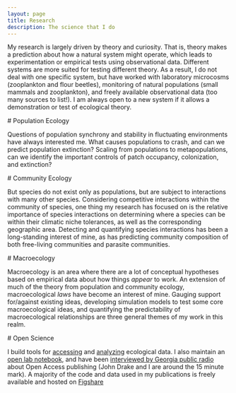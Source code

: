```yaml
---
layout: page
title: Research
description: The science that I do
---
```




<div class="pure-u-1 copy" markdown="1">

My research is largely driven by theory and curiosity. That is, theory makes a prediction about how a natural system might operate, which leads to experimentation or empirical tests using observational data. Different systems are more suited for testing different theory. As a result, I do not deal with one specific system, but have worked with laboratory microcosms (zooplankton and flour beetles), monitoring of natural populations (small mammals and zooplankton), and freely available observational data (too many sources to list!). I am always open to a new system if it allows a demonstration or test of ecological theory. 

</div>


<div class="pure-u-1 copy" markdown="1">
# Population Ecology

Questions of population synchrony and stability in fluctuating environments have always interested me. What causes populations to crash, and can we predict population extinction? Scaling from populations to metapopulations, can we identify the important controls of patch occupancy, colonization, and extinction? 
</div>


<div class="pure-u-1 copy" markdown="1">
# Community Ecology

But species do not exist only as populations, but are subject to interactions with many other species. Considering competitive interactions within the community of species, one thing my research has focused on is the relative importance of species interactions on determining where a species can be within their climatic niche tolerances, as well as the corresponding geographic area. Detecting and quantifying species interactions has been a long-standing interest of mine, as has predicting community composition of both free-living communities and parasite communities. 




</div>


<div class="pure-u-1 copy" markdown="1">
# Macroecology

Macroecology is an area where there are a lot of conceptual hypotheses based on empirical data about how things _appear_ to work. An extension of much of the theory from population and community ecology, macroecological _laws_ have become an interest of mine. Gauging support for/against existing ideas, developing simulation models to test some core macroecological ideas, and quantifying the predictability of macroecological relationships are three general themes of my work in this realm. 

</div>




<div class="pure-u-1 copy" markdown="1">
# Open Science

I build tools for [accessing](https://github.com/ropensci/helminthR) and [analyzing](https://github.com/taddallas/metacom) ecological data. I also maintain an [open lab notebook](http://taddallas.github.io/LabNotebook/), and have been [interviewed by Georgia public radio](https://beta.prx.org/stories/138032) about Open Access publishing (John Drake and I are around the 15 minute mark). A majority of the code and data used in my publications is freely available and hosted on [Figshare](https://figshare.com/authors/Tad_Dallas/2585290) 

</div>

